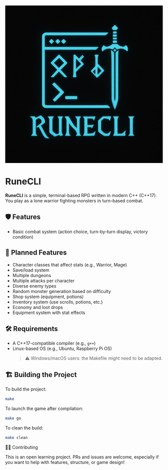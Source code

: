 ![RuneCLI Logo](./assets/pictures/logo_rune_cli.png)

# RuneCLI

**RuneCLI** is a simple, terminal-based RPG written in modern C++ (C++17).  
You play as a lone warrior fighting monsters in turn-based combat.

## 🛡️ Features

- Basic combat system (action choice, turn-by-turn display, victory condition)



## 🧱 Planned Features

- Character classes that affect stats (e.g., Warrior, Mage)
- Save/load system
- Multiple dungeons
- Multiple attacks per character
- Diverse enemy types
- Random monster generation based on difficulty
- Shop system (equipment, potions)
- Inventory system (use scrolls, potions, etc.)
- Economy and loot drops
- Equipment system with stat effects

## 🛠️ Requirements

- A C++17-compatible compiler (e.g., `g++`)
- Linux-based OS (e.g., Ubuntu, Raspberry Pi OS)
    > ⚠️ Windows/macOS users: the Makefile might need to be adapted.

## 🏗️ Building the Project

To build the project:

```bash
make
```
To launch the game after compilation:

```bash
make go
```

To clean the build:

```bash
make clean
```




👨‍💻 Contributing

This is an open learning project. PRs and issues are welcome, especially if you want to help with features, structure, or game design!